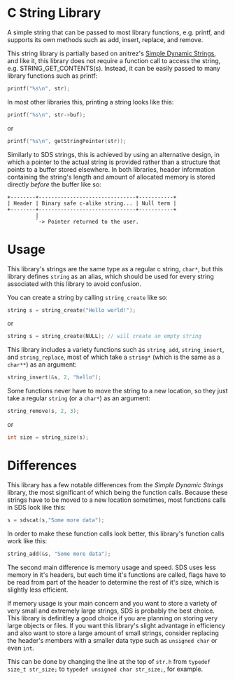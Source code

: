# C String Library
A simple string that can be passed to most library functions, e.g. printf, and supports its own methods such as add, insert, replace, and remove.

This string library is partially based on anitrez's [Simple Dynamic Strings](https://github.com/antirez/sds/), and like it, this library does not require a function call to access the string, e.g. STRING_GET_CONTENTS(s). Instead, it can be easily passed to many library functions such as printf:

```c
printf("%s\n", str);
```

In most other libraries this, printing a string looks like this:

```c
printf("%s\n", str->buf);
```

or

```c
printf("%s\n", getStringPointer(str));
```

Similarly to SDS strings, this is achieved by using an alternative design, in which a pointer to the actual string is provided rather than a structure that points to a buffer stored elsewhere. In both libraries, header information containing the string's length and amount of allocated memory is stored directly _before_ the buffer like so:


    +--------+-------------------------------+-----------+
    | Header | Binary safe c-alike string... | Null term |
    +--------+-------------------------------+-----------+
             |
             `-> Pointer returned to the user.


# Usage

This library's strings are the same type as a regular c string, `char*`, but this library defines `string` as an alias, which should be used for every string associated with this library to avoid confusion.

You can create a string by calling `string_create` like so:

```c
string s = string_create("Hello world!");
```
or

```c
string s = string_create(NULL); // will create an empty string
```

This library includes a variety functions such as `string_add`, `string_insert`, and `string_replace`, most of which take a `string*` (which is the same as a `char**`) as an argument:

```c
string_insert(&s, 2, "hello");
```

Some functions never have to move the string to a new location, so they just take a regular `string` (or a `char*`) as an argument:

```c
string_remove(s, 2, 3);
```

or

```c
int size = string_size(s);
```

# Differences

This library has a few notable differences from the _Simple Dynamic Strings_ library, the most significant of which being the function calls. Because these strings have to be moved to a new location sometimes, most functions calls in SDS look like this:

```c
s = sdscat(s,"Some more data");
```

In order to make these function calls look better, this library's function calls work like this:

```c
string_add(&s, "Some more data");
```

The second main difference is memory usage and speed. SDS uses less memory in it's headers, but each time it's functions are called, flags have to be read from part of the header to determine the rest of it's size, which is slightly less efficient.

If memory usage is your main concern and you want to store a variety of very small and extremely large strings, SDS is probably the best choice. This library is definitley a good choice if you are planning on storing very large objects or files. If you want this library's slight advantage in efficiency and also want to store a large amount of small strings, consider replacing the header's members with a smaller data type such as `unsigned char` or even `int`.

This can be done by changing the line at the top of `str.h` from `typedef size_t str_size;` to `typedef unsigned char str_size;`, for example.
